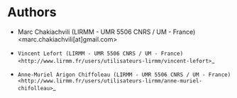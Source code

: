 Authors
=======

* Marc Chakiachvili (LIRMM - UMR 5506 CNRS / UM - France) <marc.chakiachvili[at]gmail.com>

* `Vincent Lefort (LIRMM - UMR 5506 CNRS / UM - France) <http://www.lirmm.fr/users/utilisateurs-lirmm/vincent-lefort>`_

* `Anne-Muriel Arigon Chiffoleau (LIRMM - UMR 5506 CNRS / UM - France) <http://www.lirmm.fr/users/utilisateurs-lirmm/anne-muriel-chifolleau>`_



